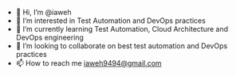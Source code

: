 - 👋 Hi, I’m @iaweh
- 👀 I’m interested in Test Automation and DevOps practices
- 🌱 I’m currently learning Test Automation, Cloud Architecture and DevOps engineering
- 💞️ I’m looking to collaborate on best test automation and DevOps practices
- 📫 How to reach me iaweh9494@gmail.com

<!---
iaweh/iaweh is a ✨ special ✨ repository because its `README.md` (this file) appears on your GitHub profile.
You can click the Preview link to take a look at your changes.
--->
